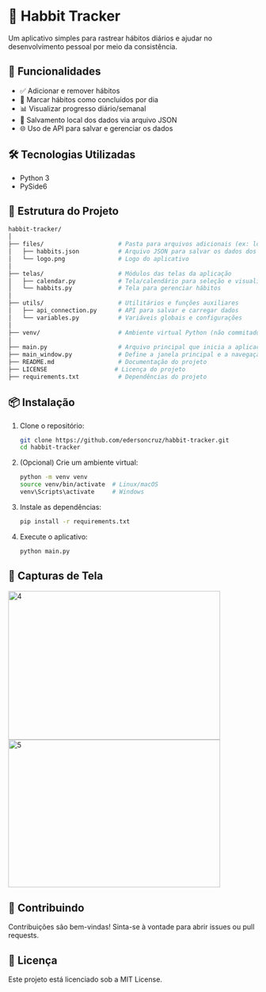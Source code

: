 # 🧠 Habbit Tracker

Um aplicativo simples para rastrear hábitos diários e ajudar no desenvolvimento pessoal por meio da consistência.

## 🚀 Funcionalidades

- ✅ Adicionar e remover hábitos
- 📅 Marcar hábitos como concluídos por dia
- 📊 Visualizar progresso diário/semanal
- 💾 Salvamento local dos dados via arquivo JSON
- 🌐 Uso de API para salvar e gerenciar os dados

## 🛠️ Tecnologias Utilizadas

- Python 3
- PySide6

## 📁 Estrutura do Projeto
 ```bash
habbit-tracker/
│
├── files/                     # Pasta para arquivos adicionais (ex: logo, JSON de dados)
│   ├── habbits.json           # Arquivo JSON para salvar os dados dos hábitos
│   └── logo.png               # Logo do aplicativo
│
├── telas/                     # Módulos das telas da aplicação
│   ├── calendar.py            # Tela/calendário para seleção e visualização das datas
│   └── habbits.py             # Tela para gerenciar hábitos
│
├── utils/                     # Utilitários e funções auxiliares
│   ├── api_connection.py      # API para salvar e carregar dados
│   └── variables.py           # Variáveis globais e configurações
│
├── venv/                      # Ambiente virtual Python (não commitado normalmente)
│
├── main.py                    # Arquivo principal que inicia a aplicação
├── main_window.py             # Define a janela principal e a navegação entre telas
├── README.md                  # Documentação do projeto
├── LICENSE                   # Licença do projeto
├── requirements.txt           # Dependências do projeto
```

## 📦 Instalação

1. Clone o repositório:
   ```bash
   git clone https://github.com/edersoncruz/habbit-tracker.git
   cd habbit-tracker
   ```

2. (Opcional) Crie um ambiente virtual:
   ```bash
   python -m venv venv
   source venv/bin/activate  # Linux/macOS
   venv\Scripts\activate     # Windows
   ```

3. Instale as dependências:
   ```bash
   pip install -r requirements.txt
   ```

4. Execute o aplicativo:
   ```bash
   python main.py
   ```

## 📸 Capturas de Tela

<img width="428" height="300" alt="4" src="https://github.com/user-attachments/assets/192683e7-f1d9-4c3a-aecc-d13391e7ae3e" />
<img width="428" height="298" alt="5" src="https://github.com/user-attachments/assets/efda62be-68f0-4d2c-8842-45ea624e614c" />




## 🤝 Contribuindo

Contribuições são bem-vindas! Sinta-se à vontade para abrir issues ou pull requests.

## 📄 Licença

Este projeto está licenciado sob a MIT License.
